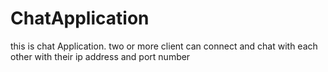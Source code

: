 # ChatApplication
this is chat Application. 
two or more client can connect and chat with each other 
with their ip address and port number
